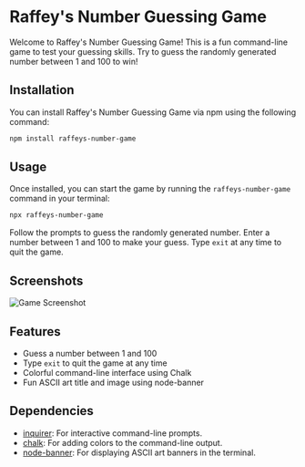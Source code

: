 # Raffey's Number Guessing Game

Welcome to Raffey's Number Guessing Game! This is a fun command-line game to test your guessing skills. Try to guess the randomly generated number between 1 and 100 to win!

## Installation

You can install Raffey's Number Guessing Game via npm using the following command:

```bash
npm install raffeys-number-game
```

## Usage

Once installed, you can start the game by running the `raffeys-number-game` command in your terminal:

```bash
npx raffeys-number-game
```

Follow the prompts to guess the randomly generated number. Enter a number between 1 and 100 to make your guess. Type `exit` at any time to quit the game.

## Screenshots

![Game Screenshot](./screenshots/game.png)

## Features

- Guess a number between 1 and 100
- Type `exit` to quit the game at any time
- Colorful command-line interface using Chalk
- Fun ASCII art title and image using node-banner

## Dependencies

- [inquirer](https://www.npmjs.com/package/inquirer): For interactive command-line prompts.
- [chalk](https://www.npmjs.com/package/chalk): For adding colors to the command-line output.
- [node-banner](https://www.npmjs.com/package/node-banner): For displaying ASCII art banners in the terminal.
